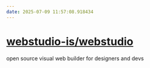 ```yaml
---
date: 2025-07-09 11:57:08.918434
---
```


# [webstudio-is/webstudio](https://github.com/webstudio-is/webstudio)

open source visual web builder for designers and devs
